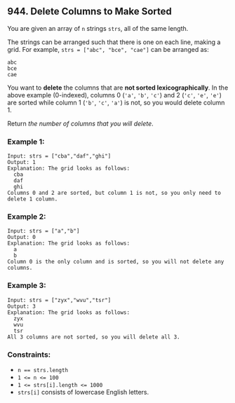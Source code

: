 ## 944. Delete Columns to Make Sorted

You are given an array of ```n``` strings ```strs```, all of the same length.

The strings can be arranged such that there is one on each line, making a grid. For example, ```strs = ["abc", "bce", "cae"]``` can be arranged as:
```
abc
bce
cae
```

You want to **delete** the columns that are **not sorted lexicographically**. In the above example (0-indexed), columns 0 (```'a'```, ```'b'```, ```'c'```) and 2 (```'c'```, ```'e'```, ```'e'```) are sorted while column 1 (```'b'```, ```'c'```, ```'a'```) is not, so you would delete column 1.

Return *the number of columns that you will delete*.

### Example 1:
```
Input: strs = ["cba","daf","ghi"]
Output: 1
Explanation: The grid looks as follows:
  cba
  daf
  ghi
Columns 0 and 2 are sorted, but column 1 is not, so you only need to delete 1 column.
```
### Example 2:
```
Input: strs = ["a","b"]
Output: 0
Explanation: The grid looks as follows:
  a
  b
Column 0 is the only column and is sorted, so you will not delete any columns.
```
### Example 3:
```
Input: strs = ["zyx","wvu","tsr"]
Output: 3
Explanation: The grid looks as follows:
  zyx
  wvu
  tsr
All 3 columns are not sorted, so you will delete all 3.
```

### Constraints:

* ```n == strs.length```
* ```1 <= n <= 100```
* ```1 <= strs[i].length <= 1000```
* ```strs[i]``` consists of lowercase English letters.